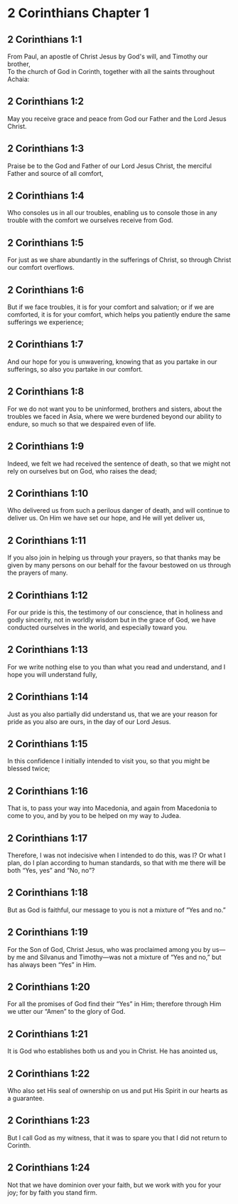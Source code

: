 # 2 Corinthians Chapter 1

## 2 Corinthians 1:1

From Paul, an apostle of Christ Jesus by God's will, and Timothy our brother,  
To the church of God in Corinth, together with all the saints throughout Achaia:

## 2 Corinthians 1:2

May you receive grace and peace from God our Father and the Lord Jesus Christ.

## 2 Corinthians 1:3

Praise be to the God and Father of our Lord Jesus Christ, the merciful Father and source of all comfort,

## 2 Corinthians 1:4

Who consoles us in all our troubles, enabling us to console those in any trouble with the comfort we ourselves receive from God.

## 2 Corinthians 1:5

For just as we share abundantly in the sufferings of Christ, so through Christ our comfort overflows.

## 2 Corinthians 1:6

But if we face troubles, it is for your comfort and salvation; or if we are comforted, it is for your comfort, which helps you patiently endure the same sufferings we experience;

## 2 Corinthians 1:7

And our hope for you is unwavering, knowing that as you partake in our sufferings, so also you partake in our comfort.

## 2 Corinthians 1:8

For we do not want you to be uninformed, brothers and sisters, about the troubles we faced in Asia, where we were burdened beyond our ability to endure, so much so that we despaired even of life.

## 2 Corinthians 1:9

Indeed, we felt we had received the sentence of death, so that we might not rely on ourselves but on God, who raises the dead;

## 2 Corinthians 1:10

Who delivered us from such a perilous danger of death, and will continue to deliver us. On Him we have set our hope, and He will yet deliver us,

## 2 Corinthians 1:11

If you also join in helping us through your prayers, so that thanks may be given by many persons on our behalf for the favour bestowed on us through the prayers of many.

## 2 Corinthians 1:12

For our pride is this, the testimony of our conscience, that in holiness and godly sincerity, not in worldly wisdom but in the grace of God, we have conducted ourselves in the world, and especially toward you.

## 2 Corinthians 1:13

For we write nothing else to you than what you read and understand, and I hope you will understand fully,

## 2 Corinthians 1:14

Just as you also partially did understand us, that we are your reason for pride as you also are ours, in the day of our Lord Jesus.

## 2 Corinthians 1:15

In this confidence I initially intended to visit you, so that you might be blessed twice;

## 2 Corinthians 1:16

That is, to pass your way into Macedonia, and again from Macedonia to come to you, and by you to be helped on my way to Judea.

## 2 Corinthians 1:17

Therefore, I was not indecisive when I intended to do this, was I? Or what I plan, do I plan according to human standards, so that with me there will be both “Yes, yes” and “No, no”?

## 2 Corinthians 1:18

But as God is faithful, our message to you is not a mixture of “Yes and no.”

## 2 Corinthians 1:19

For the Son of God, Christ Jesus, who was proclaimed among you by us—by me and Silvanus and Timothy—was not a mixture of “Yes and no,” but has always been “Yes” in Him.

## 2 Corinthians 1:20

For all the promises of God find their “Yes” in Him; therefore through Him we utter our “Amen” to the glory of God.

## 2 Corinthians 1:21

It is God who establishes both us and you in Christ. He has anointed us,

## 2 Corinthians 1:22

Who also set His seal of ownership on us and put His Spirit in our hearts as a guarantee.

## 2 Corinthians 1:23

But I call God as my witness, that it was to spare you that I did not return to Corinth.

## 2 Corinthians 1:24

Not that we have dominion over your faith, but we work with you for your joy; for by faith you stand firm.

